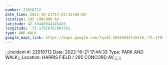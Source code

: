 ```yaml
---
number: 22018712
date_time: 2022-10-21T17:44:33+00:00
location: 295 CONCORD AV
latitude: 42.39440944145426
longitude: -71.17028767883791
type: AND WALK
google_maps_link: https://maps.google.com/?q=42.39440944145426,-71.17028767883791
---
```


;;;Incident #: 22018712  Date: 2022-10-21 17:44:33   Type: PARK AND WALK;;;Location: HARRIS FIELD / 295 CONCORD AV;;;;;;
